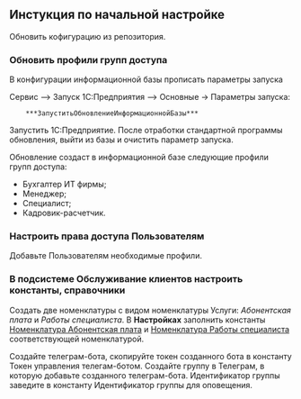 ## Инстукция по начальной настройке

Обновить кофигурацию из репозитория.

### Обновить профили групп доступа

В конфигурации информационной базы прописать параметры запуска

Сервис –> Запуск 1С:Предприятия –> Основные -> Параметры запуска: 

        ***ЗапуститьОбновлениеИнформационнойБазы***

Запустить 1С:Предприятие. После отработки стандартной программы обновления, выйти из базы и очистить 
параметр запуска.

Обновление создаст в информационной базе следующие профили групп доступа:
  - Бухгалтер ИТ фирмы;
  - Менеджер;
  - Специалист;
  - Кадровик-расчетчик.

### Настроить права доступа Пользователям

Добавьте Пользователям необходимые профили.

### В подсистеме Обслуживание клиентов настроить константы, справочники

Создать две номенклатуры с видом номенклатуры Услуги: _Абонентская плата_ и _Работы специалиста_.
В **Настройках** заполнить константы <ins>Номенклатура Абонентская плата</ins> и <ins>Номенклатура Работы специалиста</ins> соответствующей номенклатурой.

Создайте телеграм-бота, скопируйте токен созданного бота в константу Токен управления телегам-ботом.
Создайте группу в Телеграм, в которую добавьте созданного телеграм-бота. Идентификатор группы заведите в константу Идентификатор группы для оповещения.

